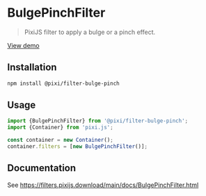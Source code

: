 # BulgePinchFilter

> PixiJS filter to apply a bulge or a pinch effect.

[View demo](https://filters.pixijs.download/main/demo/index.html?enabled=BulgePinchFilter)

## Installation

```bash
npm install @pixi/filter-bulge-pinch
```

## Usage

```js
import {BulgePinchFilter} from '@pixi/filter-bulge-pinch';
import {Container} from 'pixi.js';

const container = new Container();
container.filters = [new BulgePinchFilter()];
```

## Documentation

See https://filters.pixijs.download/main/docs/BulgePinchFilter.html